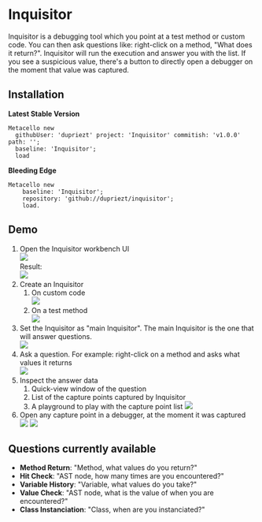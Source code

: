 # Inquisitor

Inquisitor is a debugging tool which you point at a test method or custom code. You can then ask questions like: right-click on a method, "What does it return?". Inquisitor will run the execution and answer you with the list. If you see a suspicious value, there's a button to directly open a debugger on the moment that value was captured.

## Installation

**Latest Stable Version**
```Smalltalk
Metacello new
  githubUser: 'dupriezt' project: 'Inquisitor' commitish: 'v1.0.0' path: '';
  baseline: 'Inquisitor';
  load
```

**Bleeding Edge**
```Smalltalk
Metacello new
    baseline: 'Inquisitor';
    repository: 'github://dupriezt/inquisitor';
    load.
```

## Demo

1. Open the Inquisitor workbench UI  
![](https://user-images.githubusercontent.com/32486709/104742583-e7051b00-574a-11eb-9c2d-29209ddfc7cf.jpg)  
Result:  
![](https://user-images.githubusercontent.com/32486709/104742589-e8cede80-574a-11eb-90d2-68f937e9309f.jpg)
2. Create an Inquisitor
    1. On custom code  
    ![](https://user-images.githubusercontent.com/32486709/104742594-ea000b80-574a-11eb-982b-fffb84084915.jpg)
    2. On a test method  
    ![](https://user-images.githubusercontent.com/32486709/104742600-eb313880-574a-11eb-81b9-98d496288fb0.jpg)
3. Set the Inquisitor as "main Inquisitor". The main Inquisitor is the one that will answer questions.  
![](https://user-images.githubusercontent.com/32486709/104742602-ec626580-574a-11eb-8c9a-4cd5be6d0dcc.jpg)
4. Ask a question. For example: right-click on a method and asks what values it returns  
![](https://user-images.githubusercontent.com/32486709/104742606-ed939280-574a-11eb-92f5-2e24dd52e5d0.jpg)
5. Inspect the answer data
    1. Quick-view window of the question
    2. List of the capture points captured by Inquisitor
    3. A playground to play with the capture point list
![](https://user-images.githubusercontent.com/32486709/104742610-eec4bf80-574a-11eb-867a-32a9d386564b.jpg)
6. Open any capture point in a debugger, at the moment it was captured  
![](https://user-images.githubusercontent.com/32486709/104746193-3a796800-574f-11eb-84da-a8e484a18d23.jpg)
![](https://user-images.githubusercontent.com/32486709/104742618-f1271980-574a-11eb-895a-45a83fba3639.jpg)

## Questions currently available

- **Method Return**: "Method, what values do you return?"
- **Hit Check**: "AST node, how many times are you encountered?"
- **Variable History**: "Variable, what values do you take?"
- **Value Check**: "AST node, what is the value of <expression> when you are encountered?"
- **Class Instanciation**: "Class, when are you instanciated?"

